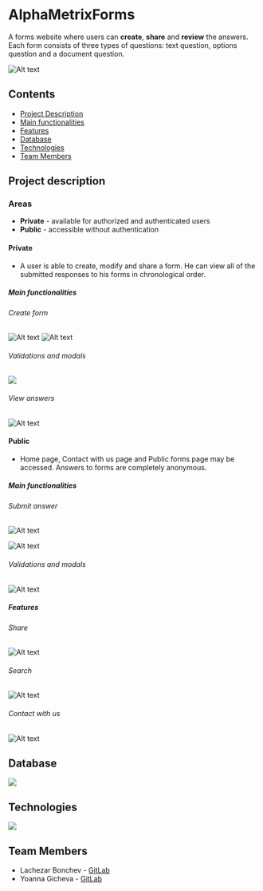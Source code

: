 # AlphaMetrixForms
A forms website where users can **create**, **share** and **review** the answers.
Each form consists of three types of questions: text question, options question and a document question.

![Alt text](/Images/alphametrixlogo.png)

## Contents

- [Project Description](#project-description)
- [Main functionalities](#main-functionalities)
- [Features](#features)
- [Database](#database)
- [Technologies](#technologies)
- [Team Members](#team-members)


## Project description
### Areas
* **Private** - available for authorized and authenticated users 
* **Public** -  accessible without authentication

#### Private
* A user is able to create, modify and share a form. He can view all of the submitted responses to his forms in chronological order.

##### Main functionalities
###### Create form
![Alt text](/Images/textquestion.png)
![Alt text](/Images/optionquestion.png)

###### Validations and modals
![](/Images/success.png)

###### View answers
![Alt text](/Images/download.png)


#### Public
* Home page, Contact with us page and Public forms page may be accessed. Answers to forms are completely anonymous.

##### Main functionalities
###### Submit answer 

![Alt text](/Images/satisfaction.png)

![Alt text](/Images/upload.png)

###### Validations and modals

![Alt text](/Images/document-restriction.png)

##### Features

###### Share

![Alt text](/Images/share.png)

###### Search

![Alt text](/Images/search.png)

###### Contact with us

![Alt text](/Images/contactwithus.png)


## Database
![](/Images/Database.png)

## Technologies
![](/Images/git-technologies.png)


## Team Members
* Lachezar Bonchev - [GitLab](https://gitlab.com/lachezar.bonchev)
* Yoanna Gicheva - [GitLab](https://gitlab.com/yoanna.gicheva)